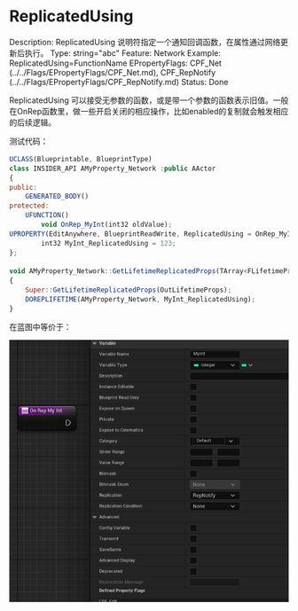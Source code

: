 # ReplicatedUsing

Description: ReplicatedUsing 说明符指定一个通知回调函数，在属性通过网络更新后执行。
Type: string="abc"
Feature: Network
Example: ReplicatedUsing=FunctionName
EPropertyFlags: CPF_Net (../../Flags/EPropertyFlags/CPF_Net.md), CPF_RepNotify (../../Flags/EPropertyFlags/CPF_RepNotify.md)
Status: Done

ReplicatedUsing 可以接受无参数的函数，或是带一个参数的函数表示旧值。一般在OnRep函数里，做一些开启关闭的相应操作，比如enabled的复制就会触发相应的后续逻辑。

测试代码：

```jsx
UCLASS(Blueprintable, BlueprintType)
class INSIDER_API AMyProperty_Network :public AActor
{
public:
	GENERATED_BODY()
protected:
	UFUNCTION()
		void OnRep_MyInt(int32 oldValue);
UPROPERTY(EditAnywhere, BlueprintReadWrite, ReplicatedUsing = OnRep_MyInt)
		int32 MyInt_ReplicatedUsing = 123;
};

void AMyProperty_Network::GetLifetimeReplicatedProps(TArray<FLifetimeProperty>& OutLifetimeProps) const
{
	Super::GetLifetimeReplicatedProps(OutLifetimeProps);
	DOREPLIFETIME(AMyProperty_Network, MyInt_ReplicatedUsing);
}
```

在蓝图中等价于：

![Untitled](ReplicatedUsing/Untitled.png)